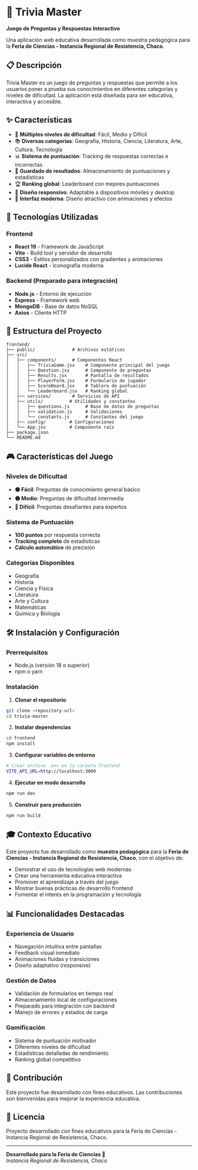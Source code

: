 # 🧠 Trivia Master

**Juego de Preguntas y Respuestas Interactivo**

Una aplicación web educativa desarrollada como muestra pedagógica para la **Feria de Ciencias - Instancia Regional de Resistencia, Chaco**.

## 📋 Descripción

Trivia Master es un juego de preguntas y respuestas que permite a los usuarios poner a prueba sus conocimientos en diferentes categorías y niveles de dificultad. La aplicación está diseñada para ser educativa, interactiva y accesible.

## ✨ Características

- 🎯 **Múltiples niveles de dificultad**: Fácil, Medio y Difícil
- 📚 **Diversas categorías**: Geografía, Historia, Ciencia, Literatura, Arte, Cultura, Tecnología
- 📊 **Sistema de puntuación**: Tracking de respuestas correctas e incorrectas
- 💾 **Guardado de resultados**: Almacenamiento de puntuaciones y estadísticas
- 🏆 **Ranking global**: Leaderboard con mejores puntuaciones
- 📱 **Diseño responsivo**: Adaptable a dispositivos móviles y desktop
- 🎨 **Interfaz moderna**: Diseño atractivo con animaciones y efectos

## 🚀 Tecnologías Utilizadas

### Frontend
- **React 19** - Framework de JavaScript
- **Vite** - Build tool y servidor de desarrollo
- **CSS3** - Estilos personalizados con gradientes y animaciones
- **Lucide React** - Iconografía moderna

### Backend (Preparado para integración)
- **Node.js** - Entorno de ejecución
- **Express** - Framework web
- **MongoDB** - Base de datos NoSQL
- **Axios** - Cliente HTTP

## 📁 Estructura del Proyecto

```
frontend/
├── public/              # Archivos estáticos
├── src/
│   ├── components/      # Componentes React
│   │   ├── TriviaGame.jsx    # Componente principal del juego
│   │   ├── Question.jsx      # Componente de preguntas
│   │   ├── Results.jsx       # Pantalla de resultados
│   │   ├── PlayerForm.jsx    # Formulario de jugador
│   │   ├── ScoreBoard.jsx    # Tablero de puntuación
│   │   └── Leaderboard.jsx   # Ranking global
│   ├── services/        # Servicios de API
│   ├── utils/          # Utilidades y constantes
│   │   ├── questions.js      # Base de datos de preguntas
│   │   ├── validation.js     # Validaciones
│   │   └── constants.js      # Constantes del juego
│   ├── config/         # Configuraciones
│   └── App.jsx         # Componente raíz
├── package.json
└── README.md
```

## 🎮 Características del Juego

### Niveles de Dificultad
- **🟢 Fácil**: Preguntas de conocimiento general básico
- **🟡 Medio**: Preguntas de dificultad intermedia
- **🔴 Difícil**: Preguntas desafiantes para expertos

### Sistema de Puntuación
- **100 puntos** por respuesta correcta
- **Tracking completo** de estadísticas
- **Cálculo automático** de precisión

### Categorías Disponibles
- Geografía
- Historia
- Ciencia y Física
- Literatura
- Arte y Cultura
- Matemáticas
- Química y Biología

## 🛠️ Instalación y Configuración

### Prerrequisitos
- Node.js (versión 18 o superior)
- npm o yarn

### Instalación

1. **Clonar el repositorio**
```bash
git clone <repository-url>
cd trivia-master
```

2. **Instalar dependencias**
```bash
cd frontend
npm install
```

3. **Configurar variables de entorno**
```bash
# Crear archivo .env en la carpeta frontend
VITE_API_URL=http://localhost:3000
```

4. **Ejecutar en modo desarrollo**
```bash
npm run dev
```

5. **Construir para producción**
```bash
npm run build
```

## 🎓 Contexto Educativo

Este proyecto fue desarrollado como **muestra pedagógica** para la **Feria de Ciencias - Instancia Regional de Resistencia, Chaco**, con el objetivo de:

- Demostrar el uso de tecnologías web modernas
- Crear una herramienta educativa interactiva
- Promover el aprendizaje a través del juego
- Mostrar buenas prácticas de desarrollo frontend
- Fomentar el interés en la programación y tecnología

## 📊 Funcionalidades Destacadas

### Experiencia de Usuario
- Navegación intuitiva entre pantallas
- Feedback visual inmediato
- Animaciones fluidas y transiciones
- Diseño adaptativo (responsive)

### Gestión de Datos
- Validación de formularios en tiempo real
- Almacenamiento local de configuraciones
- Preparado para integración con backend
- Manejo de errores y estados de carga

### Gamificación
- Sistema de puntuación motivador
- Diferentes niveles de dificultad
- Estadísticas detalladas de rendimiento
- Ranking global competitivo

## 🤝 Contribución

Este proyecto fue desarrollado con fines educativos. Las contribuciones son bienvenidas para mejorar la experiencia educativa.

## 📄 Licencia

Proyecto desarrollado con fines educativos para la Feria de Ciencias - Instancia Regional de Resistencia, Chaco.

---

**Desarrollado para la Feria de Ciencias 🔬**  
*Instancia Regional de Resistencia, Chaco*
